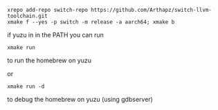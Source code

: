 ```
xrepo add-repo switch-repo https://github.com/Arthapz/switch-llvm-toolchain.git
xmake f --yes -p switch -m release -a aarch64; xmake b
```

if yuzu in in the PATH you can run

```
xmake run
```

to run the homebrew on yuzu

or

```
xmake run -d
```

to debug the homebrew on yuzu (using gdbserver)
